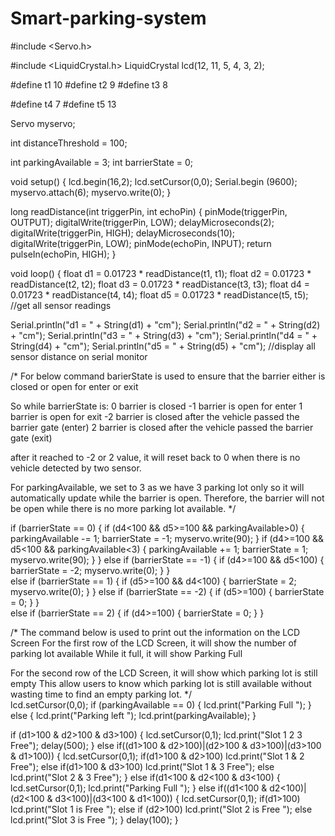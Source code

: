 # Smart-parking-system
#include <Servo.h>

#include <LiquidCrystal.h>
LiquidCrystal lcd(12, 11, 5, 4, 3, 2);

#define t1 10
#define t2 9
#define t3 8

#define t4 7
#define t5 13

Servo myservo;

int distanceThreshold = 100;

int parkingAvailable = 3;
int barrierState = 0;

void setup() {
  lcd.begin(16,2);
  lcd.setCursor(0,0);
  Serial.begin (9600);
  myservo.attach(6);
  myservo.write(0);
}

long readDistance(int triggerPin, int echoPin)
{
  pinMode(triggerPin, OUTPUT); 
  digitalWrite(triggerPin, LOW);
  delayMicroseconds(2);
  digitalWrite(triggerPin, HIGH);
  delayMicroseconds(10);
  digitalWrite(triggerPin, LOW);
  pinMode(echoPin, INPUT);
  return pulseIn(echoPin, HIGH);
}


void loop()
{
  float d1 = 0.01723 * readDistance(t1, t1);
  float d2 = 0.01723 * readDistance(t2, t2);
  float d3 = 0.01723 * readDistance(t3, t3);
  float d4 = 0.01723 * readDistance(t4, t4);
  float d5 = 0.01723 * readDistance(t5, t5);
  //get all sensor readings
  
  Serial.println("d1 = " + String(d1) + "cm");
  Serial.println("d2 = " + String(d2) + "cm");
  Serial.println("d3 = " + String(d3) + "cm");
  Serial.println("d4 = " + String(d4) + "cm");
  Serial.println("d5 = " + String(d5) + "cm");
  //display all sensor distance on serial monitor
  
/* For below command
barierState is used to ensure that the barrier either is closed or open for enter or exit

So while barrierState is:
0	barrier is closed
-1	barrier is open for enter
1	barrier is open for exit
-2	barrier is closed after the vehicle passed the barrier gate (enter)
2	barrier is closed after the vehicle passed the barrier gate (exit)

after it reached to -2 or 2 value, it will reset back to 0 when there is no vehicle detected
by two sensor.

For parkingAvailable, we set to 3 as we have 3 parking lot only
so it will automatically update while the barrier is open.
Therefore, the barrier will not be open while there is no more parking lot available.
*/
  
if (barrierState == 0)
{
  if (d4<100 && d5>=100 && parkingAvailable>0)
  {
     parkingAvailable -= 1;
     barrierState = -1;
     myservo.write(90);
  }
  if (d4>=100 && d5<100 && parkingAvailable<3)
  {
     parkingAvailable += 1;
     barrierState = 1;
     myservo.write(90);
  }
}
else if (barrierState == -1)
{
  if (d4>=100 && d5<100)
  {
     barrierState = -2;
     myservo.write(0);
  }
}  
 else if (barrierState == 1)
{
    if (d5>=100 && d4<100)
  {
     barrierState = 2;
     myservo.write(0);
  }
}
 else if (barrierState == -2)
{
    if (d5>=100)
  {
     barrierState = 0;
  }
}  
else if (barrierState == 2)
{
    if (d4>=100)
  {
     barrierState = 0;
  }
}  

/*
The command below is used to print out the information on the LCD Screen
For the first row of the LCD Screen, it will show the number of parking lot available
While it full, it will show Parking Full

For the second row of the LCD Screen, it will show which parking lot is still empty
This allow users to know which parking lot is still available without wasting time
to find an empty parking lot.
*/  
lcd.setCursor(0,0);
if (parkingAvailable == 0)
{
  lcd.print("Parking Full  ");
}
else
{
  lcd.print("Parking left ");
  lcd.print(parkingAvailable);
}

  
  
if (d1>100 & d2>100 & d3>100)
{
	lcd.setCursor(0,1);
	lcd.print("Slot 1 2 3 Free");
	delay(500);
	}
else if((d1>100 & d2>100)|(d2>100 & d3>100)|(d3>100 & d1>100))
  {
	lcd.setCursor(0,1);
  	if(d1>100 & d2>100)
		lcd.print("Slot 1 & 2 Free");
  	else if(d1>100 & d3>100)
		lcd.print("Slot 1 & 3 Free");
  	else
		lcd.print("Slot 2 & 3 Free");
	}
else if(d1<100 & d2<100 & d3<100)
  {
	lcd.setCursor(0,1);
	lcd.print("Parking Full   ");
	}
else if((d1<100 & d2<100)|(d2<100 & d3<100)|(d3<100 & d1<100))
  {
	lcd.setCursor(0,1);
  	if(d1>100)
      lcd.print("Slot 1 is Free ");
	else if (d2>100)
       lcd.print("Slot 2 is Free ");
    else
       lcd.print("Slot 3 is Free ");
   }
  delay(100);
}
